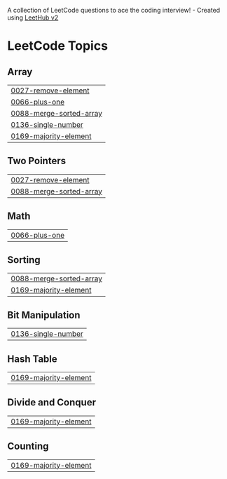 A collection of LeetCode questions to ace the coding interview! - Created using [LeetHub v2](https://github.com/arunbhardwaj/LeetHub-2.0)
<!---LeetCode Topics Start-->
# LeetCode Topics
## Array
|  |
| ------- |
| [0027-remove-element](https://github.com/Sivabalakrishnan161310/Leetcode_problems/tree/master/0027-remove-element) |
| [0066-plus-one](https://github.com/Sivabalakrishnan161310/Leetcode_problems/tree/master/0066-plus-one) |
| [0088-merge-sorted-array](https://github.com/Sivabalakrishnan161310/Leetcode_problems/tree/master/0088-merge-sorted-array) |
| [0136-single-number](https://github.com/Sivabalakrishnan161310/Leetcode_problems/tree/master/0136-single-number) |
| [0169-majority-element](https://github.com/Sivabalakrishnan161310/Leetcode_problems/tree/master/0169-majority-element) |
## Two Pointers
|  |
| ------- |
| [0027-remove-element](https://github.com/Sivabalakrishnan161310/Leetcode_problems/tree/master/0027-remove-element) |
| [0088-merge-sorted-array](https://github.com/Sivabalakrishnan161310/Leetcode_problems/tree/master/0088-merge-sorted-array) |
## Math
|  |
| ------- |
| [0066-plus-one](https://github.com/Sivabalakrishnan161310/Leetcode_problems/tree/master/0066-plus-one) |
## Sorting
|  |
| ------- |
| [0088-merge-sorted-array](https://github.com/Sivabalakrishnan161310/Leetcode_problems/tree/master/0088-merge-sorted-array) |
| [0169-majority-element](https://github.com/Sivabalakrishnan161310/Leetcode_problems/tree/master/0169-majority-element) |
## Bit Manipulation
|  |
| ------- |
| [0136-single-number](https://github.com/Sivabalakrishnan161310/Leetcode_problems/tree/master/0136-single-number) |
## Hash Table
|  |
| ------- |
| [0169-majority-element](https://github.com/Sivabalakrishnan161310/Leetcode_problems/tree/master/0169-majority-element) |
## Divide and Conquer
|  |
| ------- |
| [0169-majority-element](https://github.com/Sivabalakrishnan161310/Leetcode_problems/tree/master/0169-majority-element) |
## Counting
|  |
| ------- |
| [0169-majority-element](https://github.com/Sivabalakrishnan161310/Leetcode_problems/tree/master/0169-majority-element) |
<!---LeetCode Topics End-->